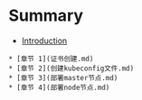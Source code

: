 # Summary

* [Introduction](README.md)

```
* [章节 1](证书创建.md)
* [章节 2](创建kubeconfig文件.md)
* [章节 3](部署master节点.md)
* [章节 4](部署node节点.md)
```

